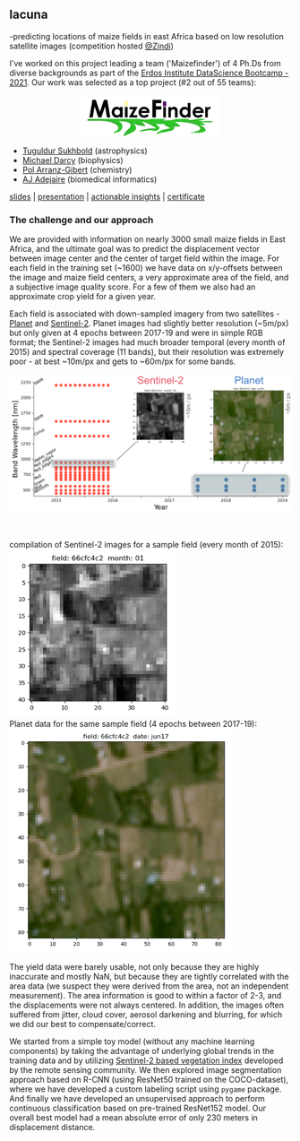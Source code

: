 ## lacuna
-predicting locations of maize fields in east Africa based on low resolution satellite images (competition hosted [@Zindi](https://zindi.africa/competitions/lacuna-correct-field-detection-challenge))

I've worked on this project leading a team ('Maizefinder') of 4 Ph.Ds from diverse backgrounds as part of the [Erdos Institute DataScience Bootcamp - 2021](https://www.erdosinstitute.org/code). Our work was selected as a top project (#2 out of 55 teams):

<p align='center'>
<img src="https://raw.githubusercontent.com/tuguldurs/lacuna/main/media/logo.png" alt="logo" width="250"/>
</p>


* [Tuguldur Sukhbold](https://www.linkedin.com/in/tuguldurs/) (astrophysics)
* [Michael Darcy](https://www.linkedin.com/in/michael-darcy/) (biophysics)
* [Pol Arranz-Gibert](https://www.linkedin.com/in/pol-a-59973614b/) (chemistry)
* [AJ Adejaire](https://www.linkedin.com/in/aj-adejare/) (biomedical informatics)

[slides](https://docs.google.com/presentation/d/1QEwQ5oUqYZRaDev0mCwEx2z7KptmuQ-o-VEcQPdvX44/present?slide=id.p)  |  [presentation](https://www.erdosinstitute.org/may2021projects/team-7)  |  [actionable insights](https://drive.google.com/file/d/12TU2qkwaoCWCh6b2cmA7-sMACqJ7LoNV/view)  |  [certificate](https://www.erdosinstitute.org/may2021certificates/tuguldur-sukhbold)


### The challenge and our approach

We are provided with information on nearly 3000 small maize fields in East Africa, and the ultimate goal was to predict the displacement vector between image center and the center of target field within the image. For each field in the training set (~1600) we have data on x/y-offsets between the image and maize field centers, a very approximate area of the field, and a subjective image quality score. For a few of them we also had an approximate crop yield for a given year.

Each field is associated with down-sampled imagery from two satellites - [Planet](https://www.planet.com/) and [Sentinel-2](https://sentinel.esa.int/web/sentinel/missions/sentinel-2). Planet images had slightly better resolution (~5m/px) but only given at 4 epochs between 2017-19 and were in simple RGB format; the Sentinel-2 images had much broader temporal (every month of 2015) and spectral coverage (11 bands), but their resolution was extremely poor - at best ~10m/px and gets to ~60m/px for some bands.

![](./media/data.png)

<br>

compilation of Sentinel-2 images for a sample field (every month of 2015):
<br>
<img src="./media/sentinel.gif" alt="drawing" width="300"/>
<br>
Planet data for the same sample field (4 epochs between 2017-19):
<br>
<img src="./media/planet.gif" alt="drawing" width="400"/>
<br>

The yield data were barely usable, not only because they are highly inaccurate and mostly NaN, but because they are tightly correlated with the area data (we suspect they were derived from the area, not an independent measurement). The area information is good to within a factor of 2-3, and the displacements were not always centered. In addition, the images often suffered from jitter, cloud cover, aerosol darkening and blurring, for which we did our best to compensate/correct.

 We started from a simple toy model (without any machine learning components) by taking the advantage of underlying global trends in the training data and by utilizing [Sentinel-2 based vegetation index](https://natureconservation.pensoft.net/article/29588/) developed by the remote sensing community. We then explored image segmentation approach based on R-CNN (using ResNet50 trained on the COCO-dataset), where we have developed a custom labeling script using <code>pygame</code> package. And finally we have developed an unsupervised approach to perform continuous classification based on pre-trained ResNet152 model. Our overall best model had a mean absolute error of only 230 meters in displacement distance.
